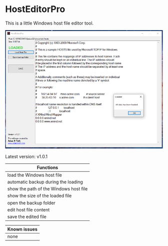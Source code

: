 # HostEditorPro

This is a little Windows host file editor tool.

![](https://raw.githubusercontent.com/adambtoth/HostEditorPro/master/screenshots/02.png?token=AKLXAP3TP4GZGHYNXUS2AGC6NC456)

Latest version: v1.0.1

Functions | 
------------ |
load the Windows host file |
automatic backup during the loading |
show the path of the Windows host file |
show the size of the loaded file |
open the backup folder |
edit host file content | 
save the edited file |


Known issues | 
------------ |
none |
